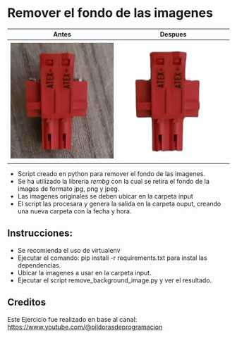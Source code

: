 # Remover el fondo de las imagenes
| Antes         | Despues       |
| ------------- |:-------------:|
| ![Antes](https://github.com/vhngroup/remove_background/blob/main/output/demo/before.jpeg) | ![Despues](https://github.com/vhngroup/remove_background/blob/main/output/demo/after.jpeg) |

* Script creado en python para remover el fondo de las imagenes.
* Se ha utilizado la libreria *rembg* con la cual se retira el fondo de la images de formato jpg, png y jpeg.
* Las imagenes originales se deben ubicar en la carpeta input
* El script las procesara y genera la salida en la carpeta ouput, creando una nueva carpeta con la fecha y hora.

## Instrucciones:
* Se recomienda el uso de virtualenv
* Ejecutar el comando: pip install -r requirements.txt para instal las dependencias.
* Ubicar la imagenes a usar en la carpeta input.
* Ejecutar el script remove_background_image.py y ver el resultado.

## Creditos
Este Ejercicio fue realizado en base al canal: https://www.youtube.com/@pildorasdeprogramacion